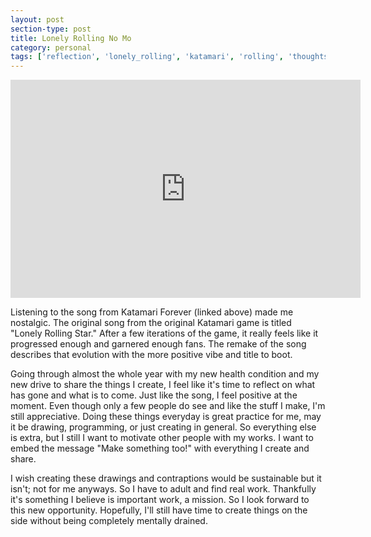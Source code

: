 ```yaml
---
layout: post
section-type: post
title: Lonely Rolling No Mo
category: personal
tags: ['reflection', 'lonely_rolling', 'katamari', 'rolling', 'thoughts', 'forever', 'soundtrack']
---
```

	
<p>
<div class="videWrapper">
	<iframe width="560" height="349" src="http://www.youtube.com/embed/9lx7w1dNs5Y" frameborder="0" allowfullscreen></iframe>
</div>
</p>

Listening to the song from Katamari Forever (linked above) made me nostalgic. The original song from the original Katamari game is titled "Lonely Rolling Star." After a few iterations of the game, it really feels like it progressed enough and garnered enough fans. The remake of the song describes that evolution with the more positive vibe and title to boot.

Going through almost the whole year with my new health condition and my new drive to share the things I create, I feel like it's time to reflect on what has gone and what is to come. Just like the song, I feel positive at the moment. Even though only a few people do see and like the stuff I make, I'm still appreciative. Doing these things everyday is great practice for me, may it be drawing, programming, or just creating in general. So everything else is extra, but I still I want to motivate other people with my works. I want to embed the message "Make something too!" with everything I create and share.

I wish creating these drawings and contraptions would be sustainable but it isn't; not for me anyways. So I have to adult and find real work. Thankfully it's something I believe is important work, a mission. So I look forward to this new opportunity. Hopefully, I'll still have time to create things on the side without being completely mentally drained.
